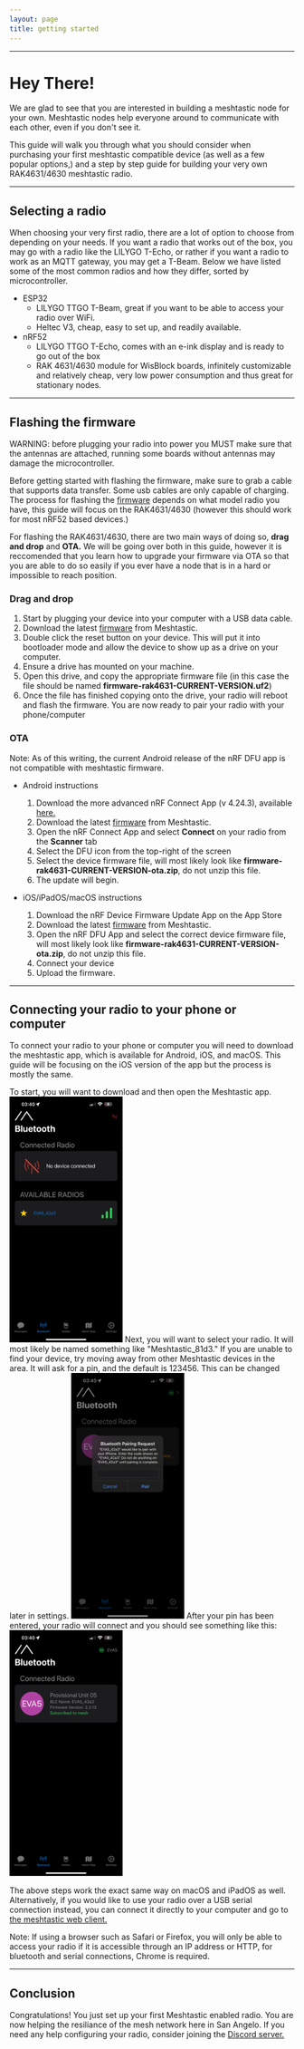 ```yaml
---
layout: page
title: getting started
---
```


---
# Hey There!
We are glad to see that you are interested in building a meshtastic node for your own. Meshtastic nodes help everyone around to communicate with each other, even if you don't see it.

This guide will walk you through what you should consider when purchasing your first meshtastic compatible device (as well as a few popular options,) and a step by step guide for building your very own RAK4631/4630 meshtastic radio.

---

## Selecting a radio
When choosing your very first radio, there are a lot of option to choose from depending on your needs. If you want a radio that works out of the box, you may go with a radio like the LILYGO T-Echo, or rather if you want a radio to work as an MQTT gateway, you may get a T-Beam. Below we have listed some of the most common radios and how they differ, sorted by microcontroller.

- ESP32
    - LILYGO TTGO T-Beam, great if you want to be able to access your radio over WiFi.
    - Heltec V3, cheap, easy to set up, and readily available.
- nRF52
    - LILYGO TTGO T-Echo, comes with an e-ink display and is ready to go out of the box
    - RAK 4631/4630 module for WisBlock boards, infinitely customizable and relatively cheap, very low power consumption and thus great for stationary nodes.

---
## Flashing the firmware
<p class="message">
  WARNING: before plugging your radio into power you MUST make sure that the antennas are attached, running some boards without antennas may damage the microcontroller.
</p>

Before getting started with flashing the firmware, make sure to grab a cable that supports data transfer. Some usb cables are only capable of charging. The process for flashing the [firmware](https://meshtastic.org/downloads/) depends on what model radio you have, this guide will focus on the RAK4631/4630 (however this should work for most nRF52 based devices.)

For flashing the RAK4631/4630, there are two main ways of doing so, **drag and drop** and **OTA.** We will be going over both in this guide, however it is reccomended that you learn how to upgrade your firmware via OTA so that you are able to do so easily if you ever have a node that is in a hard or impossible to reach position.

### Drag and drop
1. Start by plugging your device into your computer with a USB data cable.
2. Download the latest [firmware](https://meshtastic.org/downloads/) from Meshtastic.
3. Double click the reset button on your device. This will put it into bootloader mode and allow the device to show up as a drive on your computer.
4. Ensure a drive has mounted on your machine.
5. Open this drive, and copy the appropriate firmware file (in this case the file should be named **firmware-rak4631-CURRENT-VERSION.uf2**)
6. Once the file has finished copying onto the drive, your radio will reboot and flash the firmware. You are now ready to pair your radio with your phone/computer

### OTA
<p class="message">
  Note: As of this writing, the current Android release of the nRF DFU app is not compatible with meshtastic firmware.
</p>

- Android instructions
    1. Download the more advanced nRF Connect App (v 4.24.3), available [here.](https://github.com/NordicSemiconductor/Android-nRF-Connect/releases/tag/v4.24.3)
    2. Download the latest [firmware](https://meshtastic.org/downloads/) from Meshtastic.
    3. Open the nRF Connect App and select **Connect** on your radio from the **Scanner** tab
    4. Select the DFU icon from the top-right of the screen
    5. Select the device firmware file, will most likely look like **firmware-rak4631-CURRENT-VERSION-ota.zip**, do not unzip this file.
    6. The update will begin.

- iOS/iPadOS/macOS instructions
    1. Download the nRF Device Firmware Update App on the App Store
    2. Download the latest [firmware](https://meshtastic.org/downloads/) from Meshtastic.
    3. Open the nRF DFU App and select the correct device firmware file, will most likely look like **firmware-rak4631-CURRENT-VERSION-ota.zip**, do not unzip this file.
    4. Connect your device
    5. Upload the firmware.

---
## Connecting your radio to your phone or computer
To connect your radio to your phone or computer you will need to download the meshtastic app, which is available for Android, iOS, and macOS. This guide will be focusing on the iOS version of the app but the process is mostly the same.

To start, you will want to download and then open the Meshtastic app.
<img src="/Assets/gs1.PNG" width="200"/>
Next, you will want to select your radio. It will most likely be named something like "Meshtastic_81d3." If you are unable to find your device, try moving away from other Meshtastic devices in the area. It will ask for a pin, and the default is 123456. This can be changed later in settings.
<img src="/Assets/gs2.PNG" width="200"/>
After your pin has been entered, your radio will connect and you should see something like this:
<img src="/Assets/gs3.PNG" width="200"/>

The above steps work the exact same way on macOS and iPadOS as well. Alternatively, if you would like to use your radio over a USB serial connection instead, you can connect it directly to your computer and go to [the meshtastic web client.](https://client.meshtastic.org)

<p class="message">
  Note: If using a browser such as Safari or Firefox, you will only be able to access your radio if it is accessible through an IP address or HTTP, for bluetooth and serial connections, Chrome is required.
</p>

---
## Conclusion
Congratulations! You just set up your first Meshtastic enabled radio. You are now helping the resiliance of the mesh network here in San Angelo. If you need any help configuring your radio, consider joining the [Discord server.](https://discord.gg/Kw53pzwyuQ)